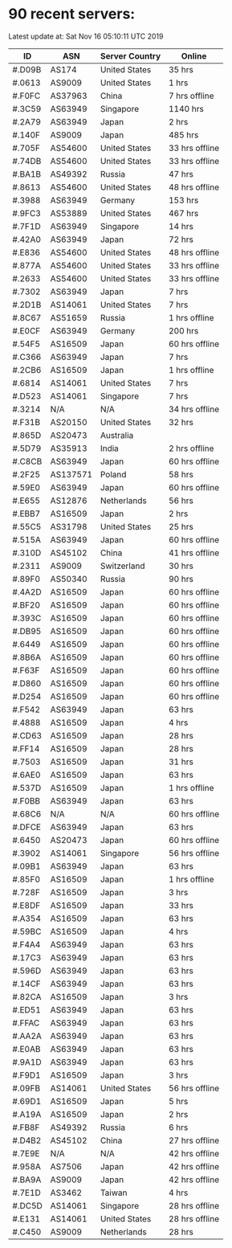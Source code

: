 # 90 recent servers:

Latest update at: Sat Nov 16 05:10:11 UTC 2019

| ID | ASN | Server Country | Online |
| -- | --- | -------------- | ------ |
| #.D09B | AS174 | United States | 35 hrs |
| #.0613 | AS9009 | United States | 1 hrs |
| #.F0FC | AS37963 | China | 7 hrs offline |
| #.3C59 | AS63949 | Singapore | 1140 hrs |
| #.2A79 | AS63949 | Japan | 2 hrs |
| #.140F | AS9009 | Japan | 485 hrs |
| #.705F | AS54600 | United States | 33 hrs offline |
| #.74DB | AS54600 | United States | 33 hrs offline |
| #.BA1B | AS49392 | Russia | 47 hrs |
| #.8613 | AS54600 | United States | 48 hrs offline |
| #.3988 | AS63949 | Germany | 153 hrs |
| #.9FC3 | AS53889 | United States | 467 hrs |
| #.7F1D | AS63949 | Singapore | 14 hrs |
| #.42A0 | AS63949 | Japan | 72 hrs |
| #.E836 | AS54600 | United States | 48 hrs offline |
| #.877A | AS54600 | United States | 33 hrs offline |
| #.2633 | AS54600 | United States | 33 hrs offline |
| #.7302 | AS63949 | Japan | 7 hrs |
| #.2D1B | AS14061 | United States | 7 hrs |
| #.8C67 | AS51659 | Russia | 1 hrs offline |
| #.E0CF | AS63949 | Germany | 200 hrs |
| #.54F5 | AS16509 | Japan | 60 hrs offline |
| #.C366 | AS63949 | Japan | 7 hrs |
| #.2CB6 | AS16509 | Japan | 1 hrs offline |
| #.6814 | AS14061 | United States | 7 hrs |
| #.D523 | AS14061 | Singapore | 7 hrs |
| #.3214 | N/A | N/A | 34 hrs offline |
| #.F31B | AS20150 | United States | 32 hrs |
| #.865D | AS20473 | Australia | |
| #.5D79 | AS35913 | India | 2 hrs offline |
| #.C8CB | AS63949 | Japan | 60 hrs offline |
| #.2F25 | AS137571 | Poland | 58 hrs |
| #.59E0 | AS63949 | Japan | 60 hrs offline |
| #.E655 | AS12876 | Netherlands | 56 hrs |
| #.EBB7 | AS16509 | Japan | 2 hrs |
| #.55C5 | AS31798 | United States | 25 hrs |
| #.515A | AS63949 | Japan | 60 hrs offline |
| #.310D | AS45102 | China | 41 hrs offline |
| #.2311 | AS9009 | Switzerland | 30 hrs |
| #.89F0 | AS50340 | Russia | 90 hrs |
| #.4A2D | AS16509 | Japan | 60 hrs offline |
| #.BF20 | AS16509 | Japan | 60 hrs offline |
| #.393C | AS16509 | Japan | 60 hrs offline |
| #.DB95 | AS16509 | Japan | 60 hrs offline |
| #.6449 | AS16509 | Japan | 60 hrs offline |
| #.8B6A | AS16509 | Japan | 60 hrs offline |
| #.F63F | AS16509 | Japan | 60 hrs offline |
| #.D860 | AS16509 | Japan | 60 hrs offline |
| #.D254 | AS16509 | Japan | 60 hrs offline |
| #.F542 | AS63949 | Japan | 63 hrs |
| #.4888 | AS16509 | Japan | 4 hrs |
| #.CD63 | AS16509 | Japan | 28 hrs |
| #.FF14 | AS16509 | Japan | 28 hrs |
| #.7503 | AS16509 | Japan | 31 hrs |
| #.6AE0 | AS16509 | Japan | 63 hrs |
| #.537D | AS16509 | Japan | 1 hrs offline |
| #.F0BB | AS63949 | Japan | 63 hrs |
| #.68C6 | N/A | N/A | 60 hrs offline |
| #.DFCE | AS63949 | Japan | 63 hrs |
| #.6450 | AS20473 | Japan | 60 hrs offline |
| #.3902 | AS14061 | Singapore | 56 hrs offline |
| #.09B1 | AS63949 | Japan | 63 hrs |
| #.85F0 | AS16509 | Japan | 1 hrs offline |
| #.728F | AS16509 | Japan | 3 hrs |
| #.E8DF | AS16509 | Japan | 33 hrs |
| #.A354 | AS16509 | Japan | 63 hrs |
| #.59BC | AS16509 | Japan | 4 hrs |
| #.F4A4 | AS63949 | Japan | 63 hrs |
| #.17C3 | AS63949 | Japan | 63 hrs |
| #.596D | AS63949 | Japan | 63 hrs |
| #.14CF | AS63949 | Japan | 63 hrs |
| #.82CA | AS16509 | Japan | 3 hrs |
| #.ED51 | AS63949 | Japan | 63 hrs |
| #.FFAC | AS63949 | Japan | 63 hrs |
| #.AA2A | AS63949 | Japan | 63 hrs |
| #.E0AB | AS63949 | Japan | 63 hrs |
| #.9A1D | AS63949 | Japan | 63 hrs |
| #.F9D1 | AS16509 | Japan | 3 hrs |
| #.09FB | AS14061 | United States | 56 hrs offline |
| #.69D1 | AS16509 | Japan | 5 hrs |
| #.A19A | AS16509 | Japan | 2 hrs |
| #.FB8F | AS49392 | Russia | 6 hrs |
| #.D4B2 | AS45102 | China | 27 hrs offline |
| #.7E9E | N/A | N/A | 42 hrs offline |
| #.958A | AS7506 | Japan | 42 hrs offline |
| #.BA9A | AS9009 | Japan | 42 hrs offline |
| #.7E1D | AS3462 | Taiwan | 4 hrs |
| #.DC5D | AS14061 | Singapore | 28 hrs offline |
| #.E131 | AS14061 | United States | 28 hrs offline |
| #.C450 | AS9009 | Netherlands | 28 hrs |

